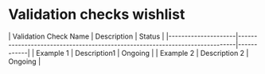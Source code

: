 <div class="page-headers">
<h1> Validation checks wishlist</h1>
</div>
| Validation Check Name          | Description                                                                 | Status     |
|---------------------|-----------------------------------------------------------------------------|------------|
| Example 1 | Description1                   | Ongoing |
| Example 2 | Description 2                       | Ongoing |
